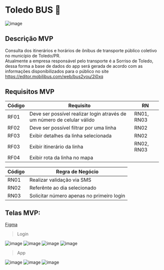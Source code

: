 #  Toledo BUS 🚌

![image](https://user-images.githubusercontent.com/30730216/218342597-d60344d7-395a-47e1-b6bf-727205346257.png)

## Descrição MVP

Consulta dos itinerários e horários de ônibus de transporte público coletivo no município de Toledo/PR.<br>
Atualmente a empresa responsável pelo transporte é a Sorriso de Toledo, dessa forma a base de dados do app será gerada de acordo com as informações disponibilizados para o público no site https://editor.mobilibus.com/web/bus2you/2i0xq

## Requisitos MVP 

Código | Requisito | RN
--- | --- | --- |
RF01 | Deve ser possível realizar login através de um número de celular válido | RN01, RN03 |
RF02 | Deve ser possível filtrar por uma linha | RN02 |
RF03 | Exibir detalhes da linha selecionada | RN02 |
RF03 | Exibir itinerário da linha | RN02, RN03 |
RF04 | Exibir rota da linha no mapa |  |

Código | Regra de Negócio
--- | --- |
RN01 | Realizar validação via SMS |
RN02 | Referênte ao dia selecionado |
RN03 | Solicitar número apenas no primeiro login |

## Telas MVP: 

 [Figma](https://www.figma.com/file/D43gOVmoUQduwvA2CXaH3z/Toledo-BUS)

> Login

![image](https://user-images.githubusercontent.com/30730216/218601012-e94adc6b-48fa-4fad-862c-72264a01a70a.png)
![image](https://user-images.githubusercontent.com/30730216/218600995-0a26d12e-6ae5-46cc-9fea-03b7e8b5e52c.png)
![image](https://user-images.githubusercontent.com/30730216/218600982-5da3d70c-e4aa-4425-bb38-8e2a84060fb4.png)
![image](https://user-images.githubusercontent.com/30730216/218600974-c3774f82-2e66-40da-8743-5758465d4ad0.png)

> App

![image](https://user-images.githubusercontent.com/30730216/218601338-43f53405-6443-47c1-a1fc-a9ca92004f40.png)
![image](https://user-images.githubusercontent.com/30730216/218602396-2ef500cf-b858-45ec-844c-9e94f0a4e6b0.png)
![image](https://user-images.githubusercontent.com/30730216/218602466-4106eaa0-a853-4731-aa96-580aa6a4c969.png)
